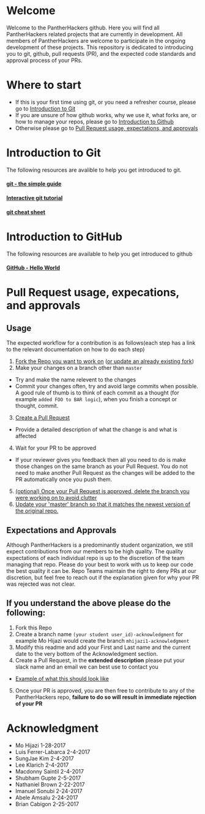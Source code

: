 # Welcome

Welcome to the PantherHackers github. Here you will find all PantherHackers related projects that are currently in development. All members of PantherHackers are welcome to participate in the ongoing development of these projects. This repository is dedicated to introducing you to git, github, pull requests (PR), and the expected code standards and approval process of your PRs.

# Where to start
- If this is your first time using git, or you need a refresher course, please go to [Introduction to Git](https://github.com/PantherHackers/StartHere#introduction-to-git)
- If you are unsure of how github works, why we use it, what forks are, or how to manage your repos, please go to [Introduction to Github](https://github.com/PantherHackers/StartHere#introduction-to-github)
- Otherwise please go to [Pull Request usage, expectations, and approvals](https://github.com/PantherHackers/StartHere#expectations-and-approvals)

# Introduction to Git
The following resources are avalible to help you get introduced to git.
#### [git - the simple guide](http://rogerdudler.github.io/git-guide/)
#### [Interactive git tutorial](https://try.github.io/levels/1/challenges/1)
#### [git cheat sheet](http://rogerdudler.github.io/git-guide/files/git_cheat_sheet.pdf)

# Introduction to GitHub

The following resources are available to help you get introduced to github
#### [GitHub - Hello World](https://guides.github.com/activities/hello-world/)

# Pull Request usage, expecations, and approvals
## Usage
The expected workflow for a contribution is as follows(each step has a link to the relevant documentation on how to do each step)

1. [Fork the Repo you want to work on](https://help.github.com/articles/fork-a-repo/) ([or update an already existing fork](https://gist.github.com/CristinaSolana/1885435))
2. Make your changes on a branch other than `master`
  * Try and make the name relevent to the changes
  * Commit your changes often, try and avoid large commits when possible. A good rule of thumb is to think of each commit as a thought (for example `added FOO to BAR logic`), when you finish a concept or thought, commit.
3. [Create a Pull Request](https://help.github.com/articles/creating-a-pull-request/)
  * Provide a detailed description of what the change is and what is affected
4. Wait for your PR to be approved
  * If your reviewer gives you feedback then all you need to do is make those changes on the same branch as your Pull Request. You do not need to make another Pull Request as the changes will be added to the PR automatically once you push them.
5. [(optional) Once your Pull Request is approved, delete the branch you were working on to avoid clutter](https://help.github.com/articles/viewing-branches-in-your-repository/#deleting-branches)
6. [Update your 'master' branch so that it matches the newest version of the original repo.]((https://gist.github.com/CristinaSolana/1885435))

## Expectations and Approvals
Although PantherHackers is a predominantly student organization, we still expect contributions from our members to be high quality. The quality expectations of each individual repo is up to the discretion of the team managing that repo. Please do your best to work with us to keep our code the best quality it can be. Repo Teams maintain the right to deny PRs at our discretion, but feel free to reach out if the explanation given for why your PR was rejected was not clear.

## If you understand the above please do the following:
 1. Fork this Repo
 2. Create a branch name `(your student user_id)-acknowledgment` for example Mo Hijazi would create the branch `mhijazi1-acknowledgment`
 3. Modify this readme and add your First and Last name and the current date to the very bottom of the Acknowledgment section.
 4. Create a Pull Request, in the **extended description** please put your slack name and an email we can best use to contact you
  * [Example of what this should look like](https://github.com/PantherHackers/StartHere/pull/2)
 5. Once your PR is approved, you are then free to contribute to any of the PantherHackers repo, **failure to do so will result in immediate rejection of your PR**

# Acknowledgment

- Mo Hijazi 1-28-2017
- Luis Ferrer-Labarca 2-4-2017
- SungJae Kim 2-4-2017
- Lee Klarich 2-4-2017
- Macdonny Saintil 2-4-2017
- Shubham Gupte 2-5-2017
- Nathaniel Brown 2-22-2017
- Imanuel Sonubi 2-24-2017
- Abele Amsalu 2-24-2017
- Brian Cabigon 2-25-2017
